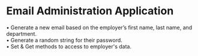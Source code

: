 # Email Administration Application

• Generate a new email based on the employer’s first name, last name, and department.<br>
• Generate a random string for their password.<br>
• Set & Get methods to access to employer's data.<br>
